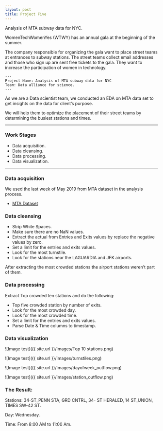 ```yaml
---
layout: post
title: Project Five
---
```


Analysis of MTA subway data for NYC.

WomenTechWomenYes (WTWY) has an annual gala at the beginning of the summer.

The company responsible for organizing the gala want to place street teams at entrances to subway stations. The street teams collect email addresses and those who sign up are sent free tickets to the gala. They want to increase the participation of women in technology.


```
---
Project Name: Analysis of MTA subway data for NYC
Team: Data alliance for science.
---
```

As we are a Data scientist team, we conducted an EDA on MTA data set to get insights on the data for client’s purpose.

We will help them to optimize the placement of their street teams by determining the busiest stations and times.


-----

### Work Stages

* Data acquisition.
* Data cleansing.
* Data processing.
* Data visualization.

-----

### Data acquisition

We used the last week of May 2019 from MTA dataset in the analysis process.

* [MTA Dataset](http://web.mta.info/developers/turnstile.html)


### Data cleansing

* Strip White Spaces.
* Make sure there are no NaN values.
* Extract the actual from Entries and Exits values by replace the negative values by zero.
* Set a limit for the entries and exits values.
* Look for the most turnstile.
* Look for the stations near the LAGUARDIA and JFK airports.

After extracting the most crowded stations the airport stations weren’t part of them.

### Data processing

Extract Top crowded ten stations and do the following:

* Top five crowded station by number of exits.
* Look for the most crowded day.
* Look for the most crowded time.
* Set a limit for the entries and exits values.
* Parse Date & Time columns to timestamp.

### Data visualization

![Image test]({{ site.url }}/images/Top 10 stations.png)

![Image test]({{ site.url }}/images/turnstiles.png)

![Image test]({{ site.url }}/images/dayofweek_outflow.png)

![Image test]({{ site.url }}/images/station_outflow.png)

### The Result:

Stations:
34-ST_PENN STA, GRD CNTRL, 34- ST HERALED, 14 ST_UNION, TIMES SW-42 ST.

Day:
Wednesday.

Time:
From 8:00 AM to 11:00 Am.






